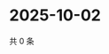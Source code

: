 # 2025-10-02

共 0 条

<!-- BEGIN ZHIHUQUESTIONS -->
<!-- 最后更新时间 Thu Oct 02 2025 13:11:03 GMT+0800 (China Standard Time) -->

<!-- END ZHIHUQUESTIONS -->
